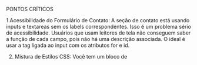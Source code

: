 PONTOS CRÍTICOS

 1.Acessibilidade do Formulário de Contato: A seção de contato está usando inputs e textareas sem os labels correspondentes. Isso é um problema sério de acessibilidade. Usuários que usam leitores de tela não conseguem saber a função de cada campo, pois não há uma         descrição associada. O ideal é usar a tag <label> ligada ao input com os atributos for e id.

2. Mistura de Estilos CSS: Você tem um bloco de <style> no <head> da página, que está definindo os estilos para a seção de contato. O ideal é que todos os estilos fiquem em um único arquivo .css (no seu caso, style.css). Isso facilita a manutenção, evita a duplicação de código e mantém a organização do projeto.

3. Navegação com Botões, em vez de Links: Para os itens do menu de navegação (Início, Filmes, Séries), você está usando botões (<button>). Semanticamente, um link (<a>) seria mais apropriado, pois o objetivo é navegar entre seções (mesmo que na mesma página). O uso de links é uma convenção que ajuda na usabilidade e na acessibilidade.

4. Chave da API Exposta: Sua chave da API do TMDb (API_KEY) está diretamente no arquivo JavaScript (ap.js). Isso representa um grande risco de segurança. Qualquer pessoa pode inspecionar o código do seu site e copiar a chave, podendo usá-la de forma indevida e gerar problemas ou custos para você. Para projetos em produção, a chave da API deve ser armazenada e acessada pelo lado do servidor.

5. Uso de IDs nos Elementos do Menu: Os botões de navegação, como #homeBtn, #moviesBtn, etc., estão usando id para serem manipulados no JavaScript. Uma prática mais escalável e flexível seria usar uma classe (por exemplo, class="nav-button") e depois buscar esses elementos no JS. Isso facilita se você quiser adicionar mais botões no futuro sem precisar criar um novo id para cada um.

6. Estilos CSS com Unidades Fixas (px): Vários elementos, como o input de busca e o movie-card, têm larguras definidas em pixels (px). Isso pode não se adaptar bem a telas de diferentes tamanhos. O ideal é usar unidades relativas como rem, em ou porcentagens para criar um layout mais responsivo e que se ajuste automaticamente a diferentes dispositivos.

7. Duplicação de Código JavaScript no HTML: Você tem um bloco <script> no final do seu arquivo HTML que controla o formulário de contato e o "scroll" da página. Todo o código JavaScript deve ser centralizado no arquivo externo (ap.js). Isso mantém a separação de responsabilidades e torna seu código mais organizado e fácil de dar manutenção.

8. Lógica de Filtro para Títulos e Imagens: A sua função filterValidMovies é boa, mas a lógica de checar movie.title ou movie.name e poster_path ou backdrop_path poderia ser otimizada. É uma boa prática, mas se a API sempre retornar um título em um campo específico, o filtro pode ser mais direto. O ideal é entender o padrão da API para ter um código mais conciso.

9. Hierarquia de Títulos (h1, h2): A tag h1 deve ser usada uma única vez por página para representar o título principal. No seu código, "TMDb Clone" está como h1. O "Fale Conosco" está como h2, o que é correto. No entanto, se você tivesse mais de um h1, isso seria um problema de semântica e acessibilidade. É uma boa prática ter apenas um título principal por página.

10. Falta de Feedback Visual para o Formulário: Embora você tenha uma mensagem de sucesso que aparece, o formulário simplesmente desaparece e uma mensagem aparece. Uma experiência de usuário melhor seria mostrar um estado de carregamento enquanto a mensagem "é enviada" e, em seguida, exibir a mensagem de sucesso ou erro. Isso dá ao usuário a sensação de que a ação foi realmente processada.

